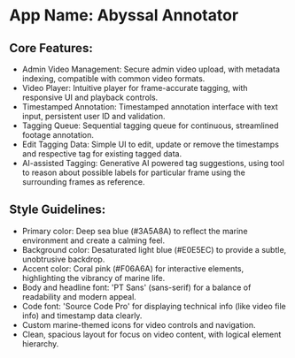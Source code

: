 # **App Name**: Abyssal Annotator

## Core Features:

- Admin Video Management: Secure admin video upload, with metadata indexing, compatible with common video formats.
- Video Player: Intuitive player for frame-accurate tagging, with responsive UI and playback controls.
- Timestamped Annotation: Timestamped annotation interface with text input, persistent user ID and validation.
- Tagging Queue: Sequential tagging queue for continuous, streamlined footage annotation.
- Edit Tagging Data: Simple UI to edit, update or remove the timestamps and respective tag for existing tagged data.
- AI-assisted Tagging: Generative AI powered tag suggestions, using tool to reason about possible labels for particular frame using the surrounding frames as reference.

## Style Guidelines:

- Primary color: Deep sea blue (#3A5A8A) to reflect the marine environment and create a calming feel.
- Background color: Desaturated light blue (#E0E5EC) to provide a subtle, unobtrusive backdrop.
- Accent color: Coral pink (#F06A6A) for interactive elements, highlighting the vibrancy of marine life. 
- Body and headline font: 'PT Sans' (sans-serif) for a balance of readability and modern appeal.
- Code font: 'Source Code Pro' for displaying technical info (like video file info) and timestamp data clearly.
- Custom marine-themed icons for video controls and navigation.
- Clean, spacious layout for focus on video content, with logical element hierarchy.